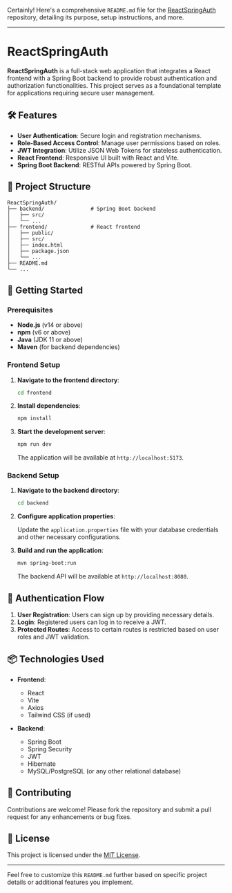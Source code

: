 Certainly! Here's a comprehensive `README.md` file for the [ReactSpringAuth](https://github.com/SinkuDev/ReactSpringAuth) repository, detailing its purpose, setup instructions, and more.

---

# ReactSpringAuth

**ReactSpringAuth** is a full-stack web application that integrates a React frontend with a Spring Boot backend to provide robust authentication and authorization functionalities. This project serves as a foundational template for applications requiring secure user management.

## 🛠️ Features

* **User Authentication**: Secure login and registration mechanisms.
* **Role-Based Access Control**: Manage user permissions based on roles.
* **JWT Integration**: Utilize JSON Web Tokens for stateless authentication.
* **React Frontend**: Responsive UI built with React and Vite.
* **Spring Boot Backend**: RESTful APIs powered by Spring Boot.

## 📁 Project Structure

```
ReactSpringAuth/
├── backend/               # Spring Boot backend
│   ├── src/
│   └── ...
├── frontend/              # React frontend
│   ├── public/
│   ├── src/
│   ├── index.html
│   ├── package.json
│   └── ...
├── README.md
└── ...
```

## 🚀 Getting Started

### Prerequisites

* **Node.js** (v14 or above)
* **npm** (v6 or above)
* **Java** (JDK 11 or above)
* **Maven** (for backend dependencies)

### Frontend Setup

1. **Navigate to the frontend directory**:

   ```bash
   cd frontend
   ```

2. **Install dependencies**:

   ```bash
   npm install
   ```

3. **Start the development server**:

   ```bash
   npm run dev
   ```

   The application will be available at `http://localhost:5173`.

### Backend Setup

1. **Navigate to the backend directory**:

   ```bash
   cd backend
   ```

2. **Configure application properties**:

   Update the `application.properties` file with your database credentials and other necessary configurations.

3. **Build and run the application**:

   ```bash
   mvn spring-boot:run
   ```

   The backend API will be available at `http://localhost:8080`.

## 🔐 Authentication Flow

1. **User Registration**: Users can sign up by providing necessary details.
2. **Login**: Registered users can log in to receive a JWT.
3. **Protected Routes**: Access to certain routes is restricted based on user roles and JWT validation.

## 📦 Technologies Used

* **Frontend**:

  * React
  * Vite
  * Axios
  * Tailwind CSS (if used)

* **Backend**:

  * Spring Boot
  * Spring Security
  * JWT
  * Hibernate
  * MySQL/PostgreSQL (or any other relational database)

## 🤝 Contributing

Contributions are welcome! Please fork the repository and submit a pull request for any enhancements or bug fixes.

## 📄 License

This project is licensed under the [MIT License](LICENSE).

---

Feel free to customize this `README.md` further based on specific project details or additional features you implement.
